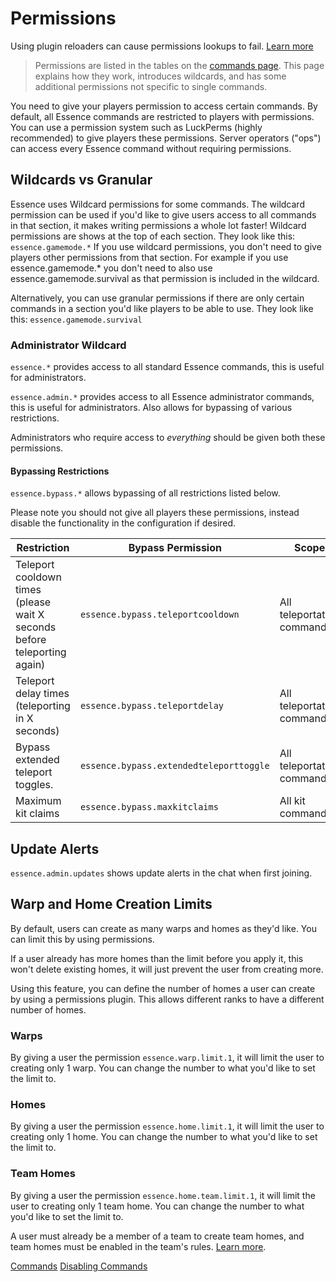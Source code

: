 # Permissions

<warning>
Using plugin reloaders can cause permissions lookups to fail. <a href="ES-Troubleshooting.md">Learn more</a>
</warning>

> Permissions are listed in the tables on the [commands page](ES-Commands.md). This page explains how they work, introduces wildcards, and has some additional permissions not specific to single commands.

You need to give your players permission to access certain commands. By default, all Essence commands are restricted to players with permissions. You can use a permission system such as LuckPerms (highly recommended) to give players these permissions. Server operators ("ops") can access every Essence command without requiring permissions.


## Wildcards vs Granular
Essence uses Wildcard permissions for some commands. The wildcard permission can be used if you'd like to give users access to all commands in that section, it makes writing permissions a whole lot faster! Wildcard permissions are shows at the top of each section. They look like this:
`essence.gamemode.*`
If you use wildcard permissions, you don't need to give players other permissions from that section. For example if you use essence.gamemode.* you don't need to also use essence.gamemode.survival as that permission is included in the wildcard.

Alternatively, you can use granular permissions if there are only certain commands in a section you'd like players to be able to use. They look like this:
`essence.gamemode.survival`

### Administrator Wildcard

`essence.*` provides access to all standard Essence commands, this is useful for administrators.

`essence.admin.*` provides access to all Essence administrator commands, this is useful for administrators. Also allows for bypassing of various restrictions.

Administrators who require access to _everything_ should be given both these permissions.

#### Bypassing Restrictions
`essence.bypass.*` allows bypassing of all restrictions listed below.

Please note you should not give all players these permissions, instead disable the functionality in the configuration if desired.

| Restriction                                                              | Bypass Permission                       | Scope                      |
|--------------------------------------------------------------------------|-----------------------------------------|----------------------------|
| Teleport cooldown times (please wait X seconds before teleporting again) | `essence.bypass.teleportcooldown`       | All teleportation commands |
| Teleport delay times (teleporting in X seconds)                          | `essence.bypass.teleportdelay`          | All teleportation commands |
| Bypass extended teleport toggles.                                        | `essence.bypass.extendedteleporttoggle` | All teleportation commands |
| Maximum kit claims                                                       | `essence.bypass.maxkitclaims`           | All kit commands           |

## Update Alerts
`essence.admin.updates` shows update alerts in the chat when first joining.

## Warp and Home Creation Limits
By default, users can create as many warps and homes as they'd like. You can limit this by using permissions.

<warning>
If a user already has more homes than the limit before you apply it, this won't delete existing homes, it will just prevent the user from creating more.
</warning>


Using this feature, you can define the number of homes a user can create by using a permissions plugin. This allows different ranks to have a different number of homes.

### Warps
By giving a user the permission `essence.warp.limit.1`, it will limit the user to creating only 1 warp. You can change the number to what you'd like to set the limit to.

### Homes
By giving a user the permission `essence.home.limit.1`, it will limit the user to creating only 1 home. You can change the number to what you'd like to set the limit to.

### Team Homes
By giving a user the permission `essence.home.team.limit.1`, it will limit the user to creating only 1 team home. You can change the number to what you'd like to set the limit to.

A user must already be a member of a team to create team homes, and team homes must be enabled in the team's rules. [Learn more](ES-Teams.md).

<seealso>
    <category ref="es-commands">
        <a href="ES-Commands.md">Commands</a>
        <a href="ES-Disabling-Commands.md">Disabling Commands</a>
    </category>
</seealso>
